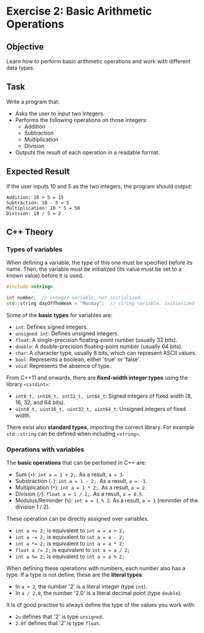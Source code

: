 # Exercise 2: Basic Arithmetic Operations
## Objective
Learn how to perform basic arithmetic operations and work with different data types.

## Task
Write a program that:

- Asks the user to input two integers.
- Performs the following operations on those integers:
    - Addition
    - Subtraction
    - Multiplication
    - Division
- Outputs the result of each operation in a readable format.
  
## Expected Result
If the user inputs 10 and 5 as the two integers, the program should output:

```commandline
Addition: 10 + 5 = 15
Subtraction: 10 - 5 = 5
Multiplication: 10 * 5 = 50
Division: 10 / 5 = 2
```

## C++ Theory

### Types of variables

When defining a variable, the type of this one must be specified before its name. 
Then, the variable must be initialized (its value must be set to a known value) before it is used.

```cpp
#include <string>

int number;  // integer variable, not initialized.
std::string dayOfTheWeek = "Monday";  // string variable, initialized
```

Some of the **basic types** for variables are:

- `int`: Defines signed integers.
- `unsigned int`: Defines unsigned integers.
- `float`: A single-precision floating-point number (usually 32 bits).
- `double`: A double-precision floating-point number (usually 64 bits).
- `char`: A character type, usually 8 bits, which can represent ASCII values.
- `bool`: Represents a boolean, either 'true' or 'false'.
- `void`: Represents the absence of type.

From C++11 and onwards, there are **fixed-width integer types** using the library `<cstdint>`:

- `int8_t, int16_t, int32_t, int64_t`: Signed integers of fixed width (8, 16, 32, and 64 bits).
- `uint8_t, uint16_t, uint32_t, uint64_t`: Unsigned integers of fixed width.

There exist also **standard types**, importing the correct library.
For example `std::string` can be defined when including `<string>`.

### Operations with variables

The **basic operations** that can be perfomed in C++ are:

- Sum (`+`): `int a = 1 + 2;`. As a result, `a = 3`.
- Substraction (`-`): `int a = 1 - 2;`. As a result, `a = -1`.
- Multiplication (`*`): `int a = 1 * 2;`. As a result, `a = 2`.
- Division (`/`): `float a = 1 / 2;`. As a result, `a = 0.5`.
- Modulus/Reminder (`%`): `int a = 1 % 2`. As a result, `a = 1` (reminder of the division 1 / 2).

These operation can be directly assigned over variables.

- `int a += 2;` is equivalent to `int a = a + 2;` 
- `int a -= 2;` is equivalent to `int a = a - 2;` 
- `int a *= 2;` is equivalent to `int a = a * 2;` 
- `float a /= 2;` is equivalent to `int a = a / 2;` 
- `int a %= 2;` is equivalent to `int a = a % 2;` 

When defining these operations with numbers, each number also has a type.
If a type is not define, these are the **literal types**:

- In `a + 2`, the number '2' is a literal integer (type `int`).
- In `a / 2.0`, the number '2.0' is a literal decimal point (type `double`).

It is of good practise to always define the type of the values you work with:

- `2u` defines that '2' is type `unsigned`.
- `2.0f` defines that '2' is type `float`.
